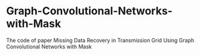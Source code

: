 # Graph-Convolutional-Networks-with-Mask
The code of paper Missing Data Recovery in Transmission Grid  Using Graph Convolutional Networks with Mask
